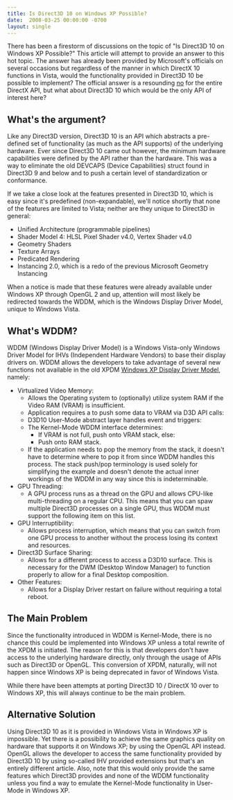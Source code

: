 ```yaml
---
title: Is Direct3D 10 on Windows XP Possible?
date:  2008-03-25 00:00:00 -0700
layout: single
---
```


There has been a firestorm of discussions on the topic of "Is Direct3D 10 on Windows XP Possible?" This article will attempt to provide an answer to this hot topic. The answer has already been provided by Microsoft's officials on several occasions but regardless of the manner in which DirectX 10 functions in Vista, would the functionality provided in Direct3D 10 be possible to implement? The official answer is a resounding [no](https://web.archive.org/web/20090206153247/http://letskilldave.com/archive/2006/10/17/DirectX-10-for-Windows-XP_3F00_--Repeat-after-me_3A00_-No.-No.-No_2E00_.aspx) for the entire DirectX API, but what about Direct3D 10 which would be the only API of interest here?

## What's the argument?

Like any Direct3D version, Direct3D 10 is an API which abstracts a pre-defined set of functionality (as much as the API supports) of the underlying hardware. Ever since Direct3D 10 came out however, the minimum hardware capabilities were defined by the API rather than the hardware. This was a way to eliminate the old DEVCAPS (Device Capabilities) struct found in Direct3D 9 and below and to push a certain level of standardization or conformance.

If we take a close look at the features presented in Direct3D 10, which is easy since it's predefined (non-expandable), we'll notice shortly that none of the features are limited to Vista; neither are they unique to Direct3D in general:

* Unified Architecture (programmable pipelines)
* Shader Model 4: HLSL Pixel Shader v4.0, Vertex Shader v4.0
* Geometry Shaders
* Texture Arrays
* Predicated Rendering
* Instancing 2.0, which is a redo of the previous Microsoft Geometry Instancing

When a notice is made that these features were already available under Windows XP through OpenGL 2 and up, attention will most likely be redirected towards the WDDM, which is the Windows Display Driver Model, unique to Windows Vista.

## What's WDDM?

WDDM (Windows Display Driver Model) is a Windows Vista-only Windows Driver Model for IHVs (Independent Hardware Vendors) to base their display drivers on. WDDM allows the developers to take advantage of several new functions not available in the old XPDM [Windows XP Display Driver Model](https://web.archive.org/web/20090206153247/http://www.bit-tech.net/hardware/2006/11/30/directx10_future_of_pc_gaming/1), namely:

* Virtualized Video Memory:
  * Allows the Operating system to (optionally) utilize system RAM if the Video RAM (VRAM) is insufficient.
  * Application requires a to push some data to VRAM via D3D API calls:
  * D3D10 User-Mode abstract layer handles event and triggers:
  * The Kernel-Mode WDDM interface determines:
    * If VRAM is not full, push onto VRAM stack, else:
    * Push onto RAM stack.
  * If the application needs to pop the memory from the stack, it doesn't have to determine where to pop it from since WDDM handles this process. The stack push/pop terminology is used solely for simplifying the example and doesn't denote the actual inner workings of the WDDM in any way since this is indeterminable.
* GPU Threading:
  * A GPU process runs as a thread on the GPU and allows CPU-like multi-threading on a regular CPU. This means that you can spaw multiple Direct3D processes on a single GPU, thus WDDM must support the following item on this list.
* GPU Interruptibility:
  * Allows process interruption, which means that you can switch from one GPU process to another without the process losing its context and resources.
* Direct3D Surface Sharing:
  * Allows for a different process to access a D3D10 surface. This is necessary for the DWM (Desktop Window Manager) to function properly to allow for a final Desktop composition.
* Other Features:
  * Allows for a Display Driver restart on failure without requiring a total reboot.

## The Main Problem

Since the functionality introduced in WDDM is Kernel-Mode, there is no chance this could be implemented into Windows XP unless a total rewrite of the XPDM is initiated. The reason for this is that developers don't have access to the underlying hardware directly, only through the usage of APIs such as Direct3D or OpenGL. This conversion of XPDM, naturally, will not happen since Windows XP is being deprecated in favor of Windows Vista.

While there have been attempts at porting Direct3D 10 / DirectX 10 over to Windows XP, this will always continue to be the main problem.

## Alternative Solution

Using Direct3D 10 as it is provided in Windows Vista in Windows XP is impossible. Yet there is a possibility to achieve the same graphics quality on hardware that supports it on Windows XP; by using the OpenGL API instead. OpenGL allows the developer to access the same functionality provided by Direct3D 10 by using so-called IHV provided extensions but that's an entirely different article. Also, note that this would only provide the same features which Direct3D provides and none of the WDDM functionality unless you find a way to emulate the Kernel-Mode functionality in User-Mode in Windows XP.
